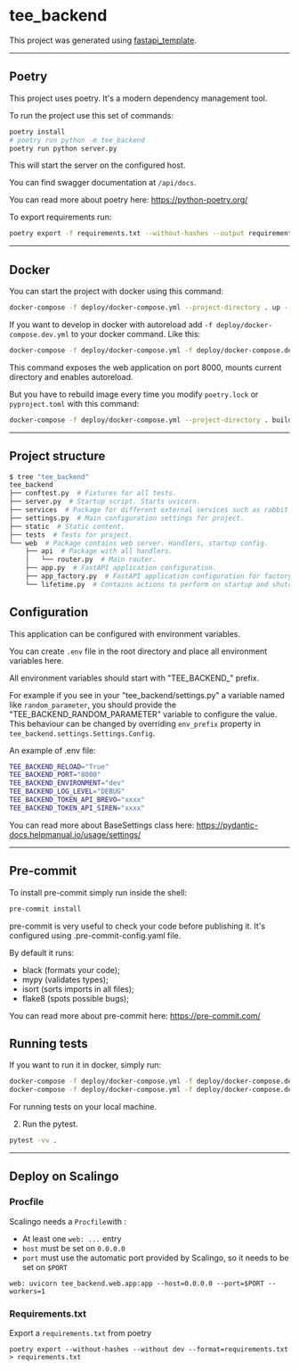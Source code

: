 # tee_backend

This project was generated using [fastapi_template](https://github.com/topics/fastapi-boilerplate).

---

## Poetry

This project uses poetry. It's a modern dependency management
tool.

To run the project use this set of commands:

```bash
poetry install
# poetry run python -m tee_backend
poetry run python server.py
```

This will start the server on the configured host.

You can find swagger documentation at `/api/docs`.

You can read more about poetry here: https://python-poetry.org/

To export requirements run:

```bash
poetry export -f requirements.txt --without-hashes --output requirements.txt
```

---

## Docker

You can start the project with docker using this command:

```bash
docker-compose -f deploy/docker-compose.yml --project-directory . up --build
```

If you want to develop in docker with autoreload add `-f deploy/docker-compose.dev.yml` to your docker command.
Like this:

```bash
docker-compose -f deploy/docker-compose.yml -f deploy/docker-compose.dev.yml --project-directory . up --build
```

This command exposes the web application on port 8000, mounts current directory and enables autoreload.

But you have to rebuild image every time you modify `poetry.lock` or `pyproject.toml` with this command:

```bash
docker-compose -f deploy/docker-compose.yml --project-directory . build
```

---

## Project structure

```bash
$ tree "tee_backend"
tee_backend
├── conftest.py  # Fixtures for all tests.
├── server.py  # Startup script. Starts uvicorn.
├── services  # Package for different external services such as rabbit or redis etc.
├── settings.py  # Main configuration settings for project.
├── static  # Static content.
├── tests  # Tests for project.
└── web  # Package contains web server. Handlers, startup config.
    ├── api  # Package with all handlers.
    │   └── router.py  # Main router.
    ├── app.py  # FastAPI application configuration.
    ├── app_factory.py  # FastAPI application configuration for factory mode.
    └── lifetime.py  # Contains actions to perform on startup and shutdown.
```

## Configuration

This application can be configured with environment variables.

You can create `.env` file in the root directory and place all
environment variables here.

All environment variables should start with "TEE_BACKEND_" prefix.

For example if you see in your "tee_backend/settings.py" a variable named like
`random_parameter`, you should provide the "TEE_BACKEND_RANDOM_PARAMETER"
variable to configure the value. This behaviour can be changed by overriding `env_prefix` property
in `tee_backend.settings.Settings.Config`.

An example of .env file:

```bash
TEE_BACKEND_RELOAD="True"
TEE_BACKEND_PORT="8000"
TEE_BACKEND_ENVIRONMENT="dev"
TEE_BACKEND_LOG_LEVEL="DEBUG"
TEE_BACKEND_TOKEN_API_BREVO="xxxx"
TEE_BACKEND_TOKEN_API_SIREN="xxxx"
```

You can read more about BaseSettings class here: https://pydantic-docs.helpmanual.io/usage/settings/

---

## Pre-commit

To install pre-commit simply run inside the shell:
```bash
pre-commit install
```

pre-commit is very useful to check your code before publishing it.
It's configured using .pre-commit-config.yaml file.

By default it runs:
* black (formats your code);
* mypy (validates types);
* isort (sorts imports in all files);
* flake8 (spots possible bugs);

You can read more about pre-commit here: https://pre-commit.com/

## Running tests

If you want to run it in docker, simply run:

```bash
docker-compose -f deploy/docker-compose.yml -f deploy/docker-compose.dev.yml --project-directory . run --build --rm api pytest -vv .
docker-compose -f deploy/docker-compose.yml -f deploy/docker-compose.dev.yml --project-directory . down
```

For running tests on your local machine.


2. Run the pytest.
```bash
pytest -vv .
```

---

## Deploy on Scalingo

### Procfile

Scalingo needs a `Procfile`with :

- At least one `web: ...` entry
- `host` must be set on `0.0.0.0`
- `port` must use the automatic port provided by Scalingo, so it needs to be set on `$PORT`

```
web: uvicorn tee_backend.web.app:app --host=0.0.0.0 --port=$PORT --workers=1
```

### Requirements.txt

Export a `requirements.txt` from poetry

```
poetry export --without-hashes --without dev --format=requirements.txt > requirements.txt
```
